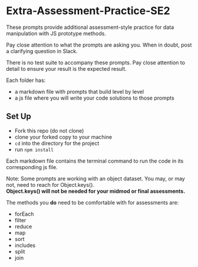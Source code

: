 # Extra-Assessment-Practice-SE2

These prompts provide additional assessment-style practice for data manipulation with JS prototype methods.

Pay close attention to what the prompts are asking you.  When in doubt, post a clarifying question in Slack.

There is no test suite to accompany these prompts.  Pay close attention to detail to ensure your result is the expected result.

Each folder has:  
- a markdown file with prompts that build level by level
- a js file where you will write your code solutions to those prompts

## Set Up

- Fork this repo (do not clone)
- clone your forked copy to your machine
- `cd` into the directory for the project
- run `npm install`

Each markdown file contains the terminal command to run the code in its corresponding js file.

Note: Some prompts are working with an object dataset.  You may, or may not, need to reach for Object.keys().  
**Object.keys() will not be needed for your midmod or final assessments.** 

The methods you **do** need to be comfortable with for assessments are:
- forEach
- filter
- reduce
- map
- sort
- includes
- split 
- join